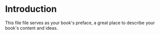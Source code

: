 
# Introduction

This file file serves as your book's preface, a great place to describe your book's content and ideas.


